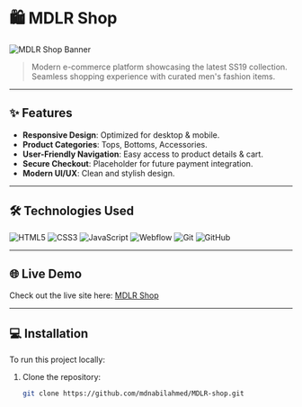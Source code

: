 # 🛍️ MDLR Shop

![MDLR Shop Banner](https://via.placeholder.com/1200x300.png?text=MDLR+Shop+-+E-Commerce+Platform)

> Modern e-commerce platform showcasing the latest SS19 collection.  
> Seamless shopping experience with curated men's fashion items.

---

## ✨ Features

- **Responsive Design**: Optimized for desktop & mobile.
- **Product Categories**: Tops, Bottoms, Accessories.
- **User-Friendly Navigation**: Easy access to product details & cart.
- **Secure Checkout**: Placeholder for future payment integration.
- **Modern UI/UX**: Clean and stylish design.

---

## 🛠️ Technologies Used

![HTML5](https://img.shields.io/badge/HTML5-E34F26?style=for-the-badge&logo=html5&logoColor=white)
![CSS3](https://img.shields.io/badge/CSS3-1572B6?style=for-the-badge&logo=css3&logoColor=white)
![JavaScript](https://img.shields.io/badge/JavaScript-F7DF1E?style=for-the-badge&logo=javascript&logoColor=black)
![Webflow](https://img.shields.io/badge/Webflow-FF3C4A?style=for-the-badge&logo=webflow&logoColor=white)
![Git](https://img.shields.io/badge/Git-F05032?style=for-the-badge&logo=git&logoColor=white)
![GitHub](https://img.shields.io/badge/GitHub-181717?style=for-the-badge&logo=github&logoColor=white)

---

## 🌐 Live Demo

Check out the live site here: [MDLR Shop](https://mdnabilahmed.github.io/MDLR---shop-main/)

---

## 💻 Installation

To run this project locally:

1. Clone the repository:
   ```bash
   git clone https://github.com/mdnabilahmed/MDLR-shop.git
